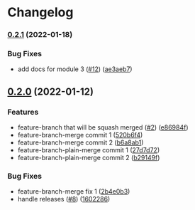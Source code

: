# Changelog

### [0.2.1](https://github.com/chingor13/release-please-test/compare/v0.2.0...v0.2.1) (2022-01-18)


### Bug Fixes

* add docs for module 3 ([#12](https://github.com/chingor13/release-please-test/issues/12)) ([ae3aeb7](https://github.com/chingor13/release-please-test/commit/ae3aeb797915cb9763889872db54a6ab9a0f69ac))

## [0.2.0](https://github.com/chingor13/release-please-test/compare/v0.1.0...v0.2.0) (2022-01-12)


### Features

* feature-branch that will be squash merged ([#2](https://github.com/chingor13/release-please-test/issues/2)) ([e86984f](https://github.com/chingor13/release-please-test/commit/e86984fb22ccc5eafb6c3d815851ade3463193da))
* feature-branch-merge commit 1 ([520b6f4](https://github.com/chingor13/release-please-test/commit/520b6f42551c86002197d033564a76a3f99b0019))
* feature-branch-merge commit 2 ([b6a8ab1](https://github.com/chingor13/release-please-test/commit/b6a8ab1a50106cfb03f22c2cdaf7abfdcccce088))
* feature-branch-plain-merge commit 1 ([27d7d72](https://github.com/chingor13/release-please-test/commit/27d7d7232e2e312d1380e906984f0823f5decf61))
* feature-branch-plain-merge commit 2 ([b29149f](https://github.com/chingor13/release-please-test/commit/b29149f890e6f76ee31ed128585744d4c598924c))


### Bug Fixes

* feature-branch-merge fix 1 ([2b4e0b3](https://github.com/chingor13/release-please-test/commit/2b4e0b3be2e231cd87cc44c411bd8f84b4587ab5))
* handle releases ([#8](https://github.com/chingor13/release-please-test/issues/8)) ([1602286](https://github.com/chingor13/release-please-test/commit/1602286b22dad6062afab2f1601d94a00e4d3797))
